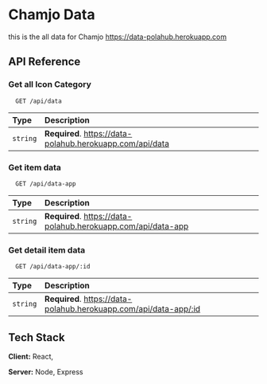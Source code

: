# Chamjo Data

this is the all data for Chamjo https://data-polahub.herokuapp.com

## API Reference

### Get all Icon Category

```http
  GET /api/data
```

| Type     | Description                                               |
| :------- | :-------------------------------------------------------- |
| `string` | **Required**. https://data-polahub.herokuapp.com/api/data |

### Get item data

```http
  GET /api/data-app
```

| Type     | Description                                                   |
| :------- | :------------------------------------------------------------ |
| `string` | **Required**. https://data-polahub.herokuapp.com/api/data-app |


### Get detail item data

```http
  GET /api/data-app/:id
```

| Type     | Description                                                   |
| :------- | :------------------------------------------------------------ |
| `string` | **Required**. https://data-polahub.herokuapp.com/api/data-app/:id |

## Tech Stack

**Client:** React,

**Server:** Node, Express
